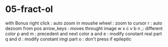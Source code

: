 # 05-fract-ol
with Bonus
right click  : auto zoom in
moushe wheel : zoom to cursor
      r      : auto dezoom from pos 
arrow_keys   : moves throught image
w x c v b n ,: different color
p and m      : precedent and next color 
a and e      : modify constant real part 
q and d      : modify constant imgi part 
      o      : don't press if epileptic 